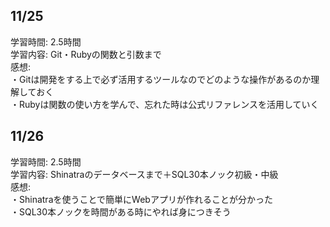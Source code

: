 ## 11/25  
学習時間: 2.5時間  
学習内容: Git・Rubyの関数と引数まで  
感想:  
・Gitは開発をする上で必ず活用するツールなのでどのような操作があるのか理解しておく  
・Rubyは関数の使い方を学んで、忘れた時は公式リファレンスを活用していく  

## 11/26  
学習時間: 2.5時間  
学習内容: Shinatraのデータベースまで＋SQL30本ノック初級・中級  
感想:  
・Shinatraを使うことで簡単にWebアプリが作れることが分かった  
・SQL30本ノックを時間がある時にやれば身につきそう  
